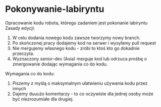 # Pokonywanie-labiryntu
Opracowanie kodu robota, którego zadaniem jest pokonanie labiryntu
Zasady edycji:
1) W celu dodania nowego kodu zawsze tworzymy nowy branch.
2) Po skończonej pracy dodajemy kod na serwer i wysyłamy pull request
3) Nie mergujemy własnego kodu - zrobi to ktoś kto go dokadnie przeczyta.
4) Wyznaczony senior-dev (Asia) merguje kod lub odrzuca prośbę o zmergowanie dodając wymagania co do kodu.

Wymagania co do kodu:
1) Piszemy z myślą o maksymalnym ułatwieniu używania kodu przez innych
2) Dajemy duuużo komentarzy - to co oczywiste dla jednej osoby może być niezrozumiałe dla drugiej.
